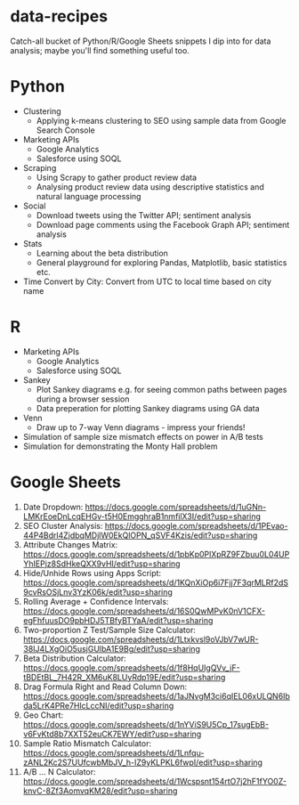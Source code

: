 # data-recipes

Catch-all bucket of Python/R/Google Sheets snippets I dip into for data analysis; maybe you'll find something useful too.

Python
======

* Clustering
  * Applying k-means clustering to SEO using sample data from Google Search Console
* Marketing APIs
  * Google Analytics
  * Salesforce using SOQL
* Scraping
  * Using Scrapy to gather product review data
  * Analysing product review data using descriptive statistics and natural language processing
* Social
  * Download tweets using the Twitter API; sentiment analysis
  * Download page comments using the Facebook Graph API; sentiment analysis
* Stats
  * Learning about the beta distribution
  * General playground for exploring Pandas, Matplotlib, basic statistics etc.
* Time Convert by City: Convert from UTC to local time based on city name

R
=

* Marketing APIs
  * Google Analytics
  * Salesforce using SOQL
* Sankey
  * Plot Sankey diagrams e.g. for seeing common paths between pages during a browser session
  * Data preperation for plotting Sankey diagrams using GA data
* Venn
  * Draw up to 7-way Venn diagrams - impress your friends!
* Simulation of sample size mismatch effects on power in A/B tests
* Simulation for demonstrating the Monty Hall problem

Google Sheets
=============

1. Date Dropdown: https://docs.google.com/spreadsheets/d/1uGNn-LMKrEoeDnLcqEHGv-t5H0EmgghraB1nmfilX3I/edit?usp=sharing
2. SEO Cluster Analysis: https://docs.google.com/spreadsheets/d/1PEvao-44P4Bdrl4ZjdbqMDjlW0EkQlOPN_qSVF4Kzis/edit?usp=sharing
3. Attribute Changes Matrix: https://docs.google.com/spreadsheets/d/1pbKp0PlXpRZ9FZbuu0L04UPYhIEPjz8SdHkeQXX9vHI/edit?usp=sharing
4. Hide/Unhide Rows using Apps Script: https://docs.google.com/spreadsheets/d/1KQnXiOp6i7Fjj7F3qrMLRf2dS9cvRsOSjLnv3YzK06k/edit?usp=sharing
5. Rolling Average + Confidence Intervals: https://docs.google.com/spreadsheets/d/16S0QwMPvK0nV1CFX-egFhfuusDO9pbHDJ5TBfyBTYaA/edit?usp=sharing
6. Two-proportion Z Test/Sample Size Calculator: https://docs.google.com/spreadsheets/d/1Ltxkvsl9oVJbV7wUR-38IJ4LXgOiO5usjGUlbA1E9Bg/edit?usp=sharing
7. Beta Distribution Calculator: https://docs.google.com/spreadsheets/d/1f8HqUIgQVv_jF-tBDEtBL_7H42R_XM6uK8LUyRdp19E/edit?usp=sharing
8. Drag Formula Right and Read Column Down: https://docs.google.com/spreadsheets/d/1aJNvgM3ci6qIEL06xULQN6Ibda5LrK4PRe7HlcLccNI/edit?usp=sharing
9. Geo Chart: https://docs.google.com/spreadsheets/d/1nYViS9U5Cp_17sugEbB-v6FvKtd8b7XXT52euCK7EWY/edit?usp=sharing
10. Sample Ratio Mismatch Calculator: https://docs.google.com/spreadsheets/d/1Lnfqu-zANL2Kc2S7UUfcwbMbJV_h-IZ9yKLPKL6fwpI/edit?usp=sharing
11. A/B ... N Calculator: https://docs.google.com/spreadsheets/d/1Wcspsnt154rtO7j2hF1fYO0Z-knvC-8Zf3AomvqKM28/edit?usp=sharing
